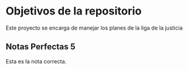 # Objetivos de la repositorio

Este proyecto se encarga de manejar los planes de la liga de la justicia


## Notas Perfectas 5
Esta es la nota correcta.
